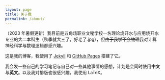 ```yaml
---
layout: page
title: 关于我
permalink: /about/
---
```


（2023 年暑假更新）我目前是五角场职业文秘学校一名理论烧开水与应用烧开水专业的大二本科生（秋季就大三了，好老了.jpg），但~~由于我学不会物理~~我对计算神经科学与数理逻辑都感兴趣。

这是我的博客，我使用了 [Jekyll](https://jekyllrb.com/) 和 [GitHub Pages](https://pages.github.com/) 搭建了它。

我会发一些自己的学习笔记与自己对一些其他事情的感想，计划是会同时使用**中文**与**英文**。以及我对排版也很感兴趣，我使用 LaTeX。
